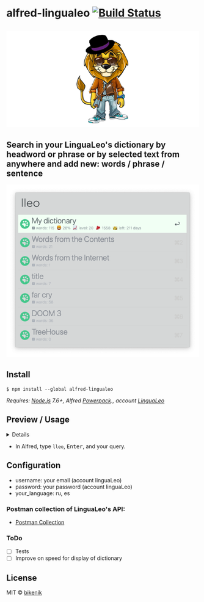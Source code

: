 # alfred-lingualeo [![Build Status](https://travis-ci.org/bikenik/alfred-lingualeo.svg?branch=master)](https://travis-ci.org/bikenik/alfred-lingualeo)

## ![LinguaLeo](media-readme/icon.png)

## Search in your LinguaLeo's dictionary by headword or phrase or by selected text from anywhere and add new: words / phrase / sentence

![Search by headword](./media-readme/main-window.png)

## Install

```
$ npm install --global alfred-lingualeo
```

*Requires: [Node.js](https://nodejs.org) 7.6+, Alfred [Powerpack](https://www.alfredapp.com/powerpack/)., account [LinguaLeo](https://lingualeo.com)*

## Preview / Usage

<details>
 

<!-- toc -->

### Create, choose and delete your words in LinguaLeo

![Create, choose and delete your words in LinguaLeo](./media-readme/delete-action.png)
![Create, choose and delete your words in LinguaLeo](./media-readme/add-word.png)

### Use <kbd>⌥ + ↵</kbd> to play soud of current word

![Create, choose and delete your decks in LinguaLeo](./media-readme/play-action.png)

### Notifications

![Notifications](./media-readme/notification-alfred-readme.png)

<!-- tocstop -->

</details>

- In Alfred, type `lleo`, <kbd>Enter</kbd>, and your query.

## Configuration

- username: your email (account linguaLeo)
- password: your password (account linguaLeo)
- your_language: ru, es

### Postman collection of LinguaLeo's API:

- [Postman Collection](https://github.com/bikenik/alfred-lingualeo/blob/master/Lingua-Leo.postman_collection.json)

### ToDo

- [ ] Tests
- [ ] Improve on speed for display of dictionary

## License

MIT © [bikenik](http://bikenik.org)
